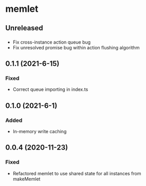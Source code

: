 # memlet

## Unreleased
###
- Fix cross-instance action queue bug
- Fix unresolved promise bug within action flushing algorithm

## 0.1.1 (2021-6-15)
### Fixed
- Correct queue importing in index.ts

## 0.1.0 (2021-6-1)
### Added
- In-memory write caching

## 0.0.4 (2020-11-23)
### Fixed
- Refactored memlet to use shared state for all instances from makeMemlet
